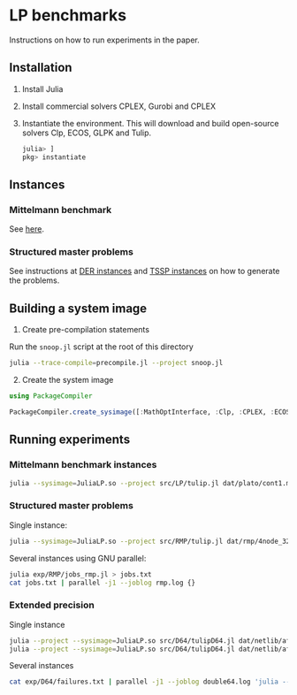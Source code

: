 # LP benchmarks

Instructions on how to run experiments in the paper.

## Installation

1. Install Julia

2. Install commercial solvers CPLEX, Gurobi and CPLEX
    
3. Instantiate the environment. This will download and build open-source solvers Clp, ECOS, GLPK and Tulip.
    ```julia
    julia> ]
    pkg> instantiate
    ```

## Instances

### Mittelmann benchmark

See [here](https://plato.asu.edu/ftp/lpbar.html).

### Structured master problems 

See instructions at [DER instances](https://github.com/mtanneau/DER_experiments) and [TSSP instances](https://github.com/mtanneau/TSSP.jl) on how to generate the problems.


## Building a system image

1. Create pre-compilation statements

Run the `snoop.jl` script at the root of this directory
```bash
julia --trace-compile=precompile.jl --project snoop.jl
```

2. Create the system image 

```julia
using PackageCompiler

PackageCompiler.create_sysimage([:MathOptInterface, :Clp, :CPLEX, :ECOS, :GLPK, :Gurobi, :Mosek, :MosekTools, :QPSReader, :Tulip, :DoubleFloats, :UnitBlockAngular], project=".", sysimage_path="JuliaLP.so", precompile_statements_file="precompile.jl");
```

## Running experiments

### Mittelmann benchmark instances

```bash
julia --sysimage=JuliaLP.so --project src/LP/tulip.jl dat/plato/cont1.mps
```

### Structured master problems

Single instance:
```bash
julia --sysimage=JuliaLP.so --project src/RMP/tulip.jl dat/rmp/4node_32_10.mps
```

Several instances using GNU parallel:
```bash
julia exp/RMP/jobs_rmp.jl > jobs.txt
cat jobs.txt | parallel -j1 --joblog rmp.log {}
```

### Extended precision

Single instance
```bash
julia --project --sysimage=JuliaLP.so src/D64/tulipD64.jl dat/netlib/afiro.mps 1e-8
julia --project --sysimage=JuliaLP.so src/D64/tulipD64.jl dat/netlib/afiro.mps 1e-16
```

Several instances
```bash
cat exp/D64/failures.txt | parallel -j1 --joblog double64.log 'julia --project --sysimage=JuliaLP.so src/D64/tulipD64.jl dat/plato/{} 1e-8 > {}.log 2>&1'
```